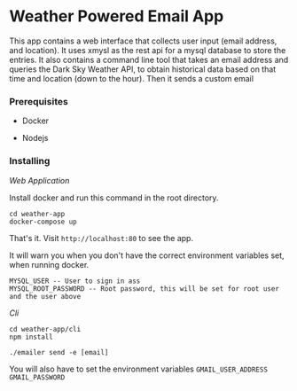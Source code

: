 # Weather Powered Email App

This app contains a web interface that collects user input (email address, and location). It uses xmysl as the rest api for a mysql database to store the entries. It also contains a command line tool that takes an email address and queries the Dark Sky Weather API, to obtain historical data based on that time and location (down to the hour). Then it sends a custom email

### Prerequisites

- Docker

- Nodejs

### Installing

*Web Application*

Install docker and run this command in the root directory.

```
cd weather-app
docker-compose up
```

That's it. Visit `http://localhost:80` to see the app.

It will warn you when you don't have the correct environment variables set, when running docker.

```
MYSQL_USER -- User to sign in ass
MYSQL_ROOT_PASSWORD -- Root password, this will be set for root user and the user above
```


*Cli*

```
cd weather-app/cli
npm install
```

`./emailer send -e [email]`

You will also have to set the environment variables
`GMAIL_USER_ADDRESS`
`GMAIL_PASSWORD`
